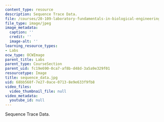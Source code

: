 ```yaml
---
content_type: resource
description: Sequence Trace Data.
file: /courses/20-109-laboratory-fundamentals-in-biological-engineering-fall-2007/68bb568f7e270ace07138e9e633f9fb8_sequence_data.jpg
file_type: image/jpeg
image_metadata:
  caption: ''
  credit: ''
  image-alt: ''
learning_resource_types:
- Labs
ocw_type: OCWImage
parent_title: Labs
parent_type: CourseSection
parent_uid: fc19e690-0ca7-af8b-d48d-3a5a9e329f01
resourcetype: Image
title: sequence_data.jpg
uid: 68bb568f-7e27-0ace-0713-8e9e633f9fb8
video_files:
  video_thumbnail_file: null
video_metadata:
  youtube_id: null
---
```

Sequence Trace Data.

